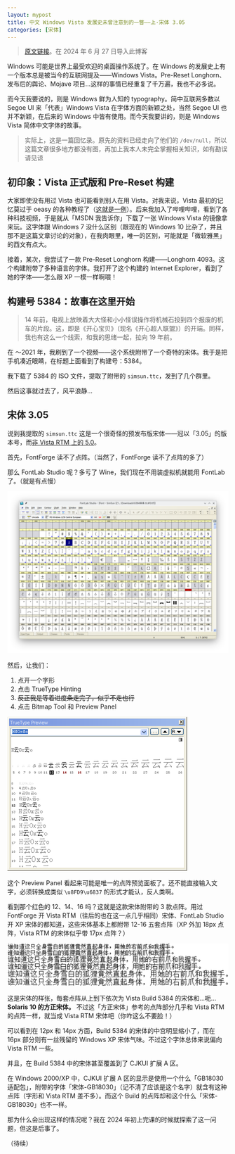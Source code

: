 ```yaml
---
layout: mypost
title: 中文 Windows Vista 发展史未曾注意到的一瞥——上·宋体 3.05
categories: [宋体]
---
```

> [原文链接](https://gist.github.com/diaowinner/b0244f05721981d778ca40164e4ea6bb)。在 2024 年 6 月 27 日导入此博客

Windows 可能是世界上最受欢迎的桌面操作系统了。在 Windows 的发展史上有一个版本总是被当今的互联网提及——Windows Vista。Pre-Reset Longhorn、发布后的舆论、Mojave 项目…这样的事情已经重复了千万遍，我也不必多说。

而今天我要说的，则是 Windows 鲜为人知的 typography。简中互联网多数以 Segoe UI 来「代表」Windows Vista 在字体方面的新颖之处，当然 Segoe UI 也并不新颖，在后来的 Windows 中皆有使用。而今天我要讲的，则是 Windows Vista 简体中文字体的故事。
> 实际上，这是一篇回忆录。原先的资料已经走向了他们的 `/dev/null`，所以这篇文章很多地方都没有图，再加上我本人未完全掌握相关知识，如有勘误请见谅
## 初印象：Vista 正式版和 Pre-Reset 构建
大家即使没有用过 Vista 也可能看到别人在用 Vista。对我来说，Vista 最初的记忆莫过于 oeasy 的各种教程了（[这就是一例](https://www.bilibili.com/video/BV1cs411o7yM)）。后来我加入了哔哩哔哩，看到了各种科技视频，于是就从「MSDN 我告诉你」下载了一张 Windows Vista 的镜像拿来玩。这字体跟 Windows 7 没什么区别（跟现在的 Windows 10 比杂了，并且那不是这篇文章讨论的对象），在我肉眼里，唯一的区别，可能就是「微软雅黑」的西文有点大。

接着，某次，我尝试了一款 Pre-Reset Longhorn 构建——Longhorn 4093。这个构建附带了多种语言的字体。我打开了这个构建的 Internet Explorer，看到了她的字体——怎么跟 XP 一模一样啊喂！
## 构建号 5384：故事在这里开始
> 14 年前，电视上放映着大大怪和小小怪误操作将机械石投到四个报废的机车的片段。这，即是《开心宝贝》（现名《开心超人联盟》）的开端。同样，我也有这么一个线索，和我的思绪一起，拉向 19 年前。

在 ～2021 年，我刷到了一个视频——这个系统附带了一个奇特的宋体。我于是把手机凑近眼睛，在标题上面看到了构建号：5384。

我下载了 5384 的 ISO 文件，提取了附带的 `simsun.ttc`，发到了几个群里。

然后这事就过去了，风平浪静…
## 宋体 3.05
说到我提取的 `simsun.ttc` 这是一个很奇怪的预发布版宋体——冠以「3.05」的版本号，而[非 Vista RTM 上的 5.0](https://learn.microsoft.com/en-us/typography/font-list/simsun)。

首先，FontForge 读不了点阵。（当然了，FontForge 读不了点阵的多了）

那么 FontLab Studio 呢？多亏了 Wine，我们现在不用装虚拟机就能用 FontLab 了。（就是有点慢）

![打开宋体的 Fontlab](/posts/2024/06/09/337981828-bbd3a0c5-a6c8-4363-b857-059736bb547f.png)

然后，让我们：

1. 点开一个字形
2. 点击 TrueType Hinting
3. ~~反正我是等着进度条走完了，似乎不走也行~~
4. 点击 Bitmap Tool 和 Preview Panel

![Preview Panel](/posts/2024/06/09/337981849-12d5c7e0-8cc1-460f-88f2-8c9048425f5d.png)


这个 Preview Panel 看起来可能是唯一的点阵预览面板了。还不能直接输入文字，必须转换成类似 `\u8FD9\u6837` 的形式才能认，反人类啊。

看到那个红色的 12、14、16 吗？这就是这款宋体附带的 3 款点阵。用过 FontForge 开 Vista RTM（往后的也在这一点几乎相同）宋体、FontLab Studio 开 XP 宋体的都知道，这些宋体基本上都附带 12-16 五套点阵（XP 外加 18px 点阵，Vista RTM 的宋体似乎带 17px 点阵？）

![四行 12px、14px、16px 的示例文本，内容：谁知道这只全身雪白的狐狸竟然直起身体，用她的右前爪和我握手。](/posts/2024/06/09/337981871-5fc410c5-107a-488e-b1b3-7341977ea9f8.png)


这是宋体的样张，每套点阵从上到下依次为 Vista Build 5384 的宋体和…呃… **Solaris 10 的方正宋体。** 不过这「方正宋体」参考的点阵部分几乎和 Vista RTM 的点阵一样，就当成 Vista RTM 宋体吧（你咋这么不要脸！）

可以看到在 12px 和 14px 方面，Build 5384 的宋体的中宫明显缩小了，而在 16px 部分则有一丝残留的 Windows XP 宋体气味。不过这个字体总体来说偏向 Vista RTM 一些。

并且，在 Build 5384 中的宋体甚至覆盖到了 CJKUI 扩展 A 区。

在 Windows 2000/XP 中，CJKUI 扩展 A 区的显示是使用一个什么「GB18030 适配包」，附带的字体「宋体-GB18030」（记不清了应该是这个名字）就含有这种点阵（字形和 Vista RTM 差不多）。而这个 Build 的点阵却和这个什么「宋体-GB18030」也不一样。

那为什么会出现这样的情况呢？我在 2024 年初上完课的时候就探索了这一问题，但这是后事了。

（待续）